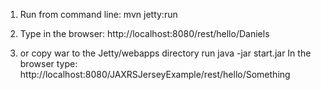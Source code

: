 1. Run from command line:
	mvn jetty:run
2. Type in the browser: 
	http://localhost:8080/rest/hello/Daniels
	
3. or copy war to the Jetty<version>/webapps directory
	run java -jar start.jar
	In the browser type: http://localhost:8080/JAXRSJerseyExample/rest/hello/Something
